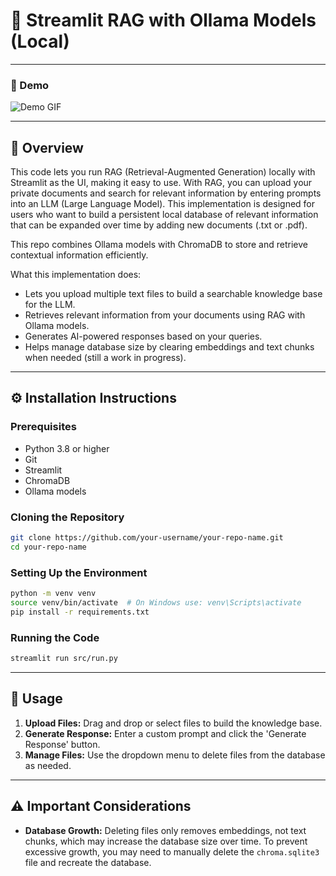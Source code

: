 # 🚀 Streamlit RAG with Ollama Models (Local)

---

### 🎥 Demo 
![Demo GIF](https://github.com/DavidePanza/streamlit_RAG/blob/main/demo.gif)

---

## 📌 Overview
This code lets you run RAG (Retrieval-Augmented Generation) locally with Streamlit as the UI, making it easy to use. With RAG, you can upload your private documents and search for relevant information by entering prompts into an LLM (Large Language Model). This implementation is designed for users who want to build a persistent local database of relevant information that can be expanded over time by adding new documents (.txt or .pdf).


This repo combines Ollama models with ChromaDB to store and retrieve contextual information efficiently. 

What this implementation does:
- Lets you upload multiple text files to build a searchable knowledge base for the LLM.
- Retrieves relevant information from your documents using RAG with Ollama models.
- Generates AI-powered responses based on your queries.
- Helps manage database size by clearing embeddings and text chunks when needed (still a work in progress).

---

## ⚙️ Installation Instructions

### Prerequisites
- Python 3.8 or higher
- Git
- Streamlit
- ChromaDB
- Ollama models

### Cloning the Repository
```bash
git clone https://github.com/your-username/your-repo-name.git
cd your-repo-name
```

### Setting Up the Environment
```bash
python -m venv venv
source venv/bin/activate  # On Windows use: venv\Scripts\activate
pip install -r requirements.txt
```

### Running the Code
```bash
streamlit run src/run.py
```

---

## 📝 Usage
1. **Upload Files:** Drag and drop or select files to build the knowledge base.
2. **Generate Response:** Enter a custom prompt and click the 'Generate Response' button.
3. **Manage Files:** Use the dropdown menu to delete files from the database as needed.

---

## ⚠️ Important Considerations
- **Database Growth:** Deleting files only removes embeddings, not text chunks, which may increase the database size over time. To prevent excessive growth, you may need to manually delete the `chroma.sqlite3` file and recreate the database.


